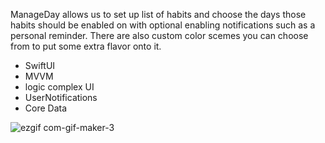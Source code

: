 ManageDay allows us to set up list of habits and choose the days those habits should be enabled on with optional enabling notifications such as a personal reminder. There are also custom color scemes you can choose from to put some extra flavor onto it.

- SwiftUI
- MVVM
- logic complex UI
- UserNotifications
- Core Data

![ezgif com-gif-maker-3](https://user-images.githubusercontent.com/92029663/202381973-98852064-e669-4825-a04d-ff553e4eec13.gif)
